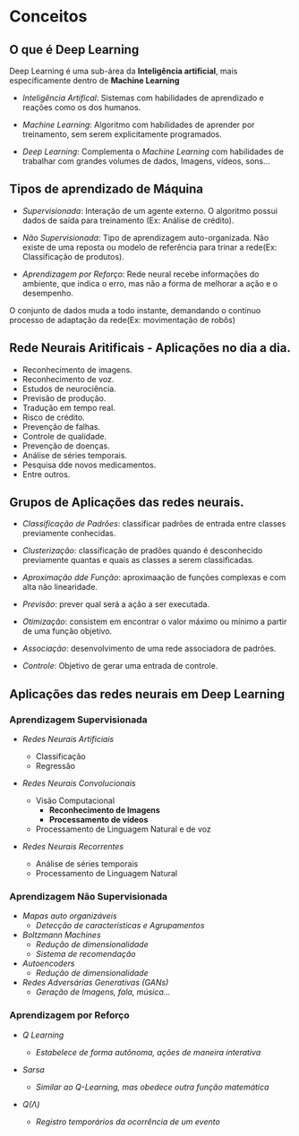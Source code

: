 # Conceitos

## O que é Deep Learning

Deep Learning é uma sub-área da **Inteligência artificial**, mais especificamente dentro de **Machine Learning**

- *Inteligência Artifical*: Sistemas com habilidades de aprendizado e reações como os dos humanos.

- *Machine Learning*: Algoritmo com habilidades de aprender por treinamento, sem serem explicitamente programados.

- *Deep Learning*: Complementa o *Machine Learning* com habilidades de trabalhar com grandes volumes de dados, Imagens, vídeos, sons...

## Tipos de aprendizado de Máquina

- *Supervisionada*: Interação de um agente externo. O algoritmo possui dados de saída para treinamento (Ex: Análise de crédito).

- *Não Supervisionada*: Tipo de aprendizagem auto-organizada. Não existe de uma reposta ou modelo de referência para trinar a rede(Ex: Classificação de produtos).

- *Aprendizagem por Reforço*: Rede neural recebe informações do ambiente, que indica o erro, mas não a forma de melhorar a ação e o desempenho.

O conjunto de dados muda a todo instante, demandando o contínuo processo de adaptação da rede(Ex: movimentação de robôs)


## Rede Neurais Aritificais - Aplicações no dia a dia.

- Reconhecimento de imagens.
- Reconhecimento de voz.
- Estudos de neurociência.
- Previsão de produção.
- Tradução em tempo real.
- Risco de crédito.
- Prevenção de falhas.
- Controle de qualidade.
- Prevenção de doenças.
- Análise de séries temporais.
- Pesquisa dde novos medicamentos.
- Entre outros.

## Grupos de Aplicações das redes neurais.

- *Classificação de Padrões*: classificar padrões de entrada entre classes previamente conhecidas.

- *Clusterização*: classificação de pradões quando é desconhecido previamente quantas e quais as classes a serem classificadas.

- *Aproximação dde Função*: aproximaação de funções complexas e com alta não linearidade.

- *Previsão*: prever qual será a ação a ser executada.

- *Otimização*: consistem em encontrar o valor máximo ou mínimo a partir de uma função objetivo.

- *Associação*: desenvolvimento de uma rede associadora de padrões.

- *Controle*: Objetivo de gerar uma entrada de controle.

## Aplicações das redes neurais em Deep Learning

### Aprendizagem Supervisionada

- *Redes Neurais Artificiais*
    - Classificação
    - Regressão

- *Redes Neurais Convolucionais*
    - Visão Computacional
        - **Reconhecimento de Imagens**
        - **Processamento de vídeos**
    - Processamento de Linguagem Natural e de voz
- *Redes Neurais Recorrentes*
    - Análise de séries temporais
    - Processamento de Linguagem Natural

### Aprendizagem Não Supervisionada

- *Mapas auto organizáveis*
    - *Detecção de características e Agrupamentos*
- *Boltzmann Machines*
    - *Redução de dimensionalidade*
    - *Sistema de recomendação*
- *Autoencoders*
    - *Redução de dimensionalidade*
- *Redes Adversárias Generativas (GANs)*
    - *Geração de Imagens, fala, música...*

### Aprendizagem por Reforço

- *Q Learning*
    - *Estabelece de forma autônoma, ações de maneira interativa*
- *Sarsa*
    - *Similar ao Q-Learning, mas obedece outra função matemática*

- *Q(Λ)*
    - *Registro temporários da ocorrência de um evento*